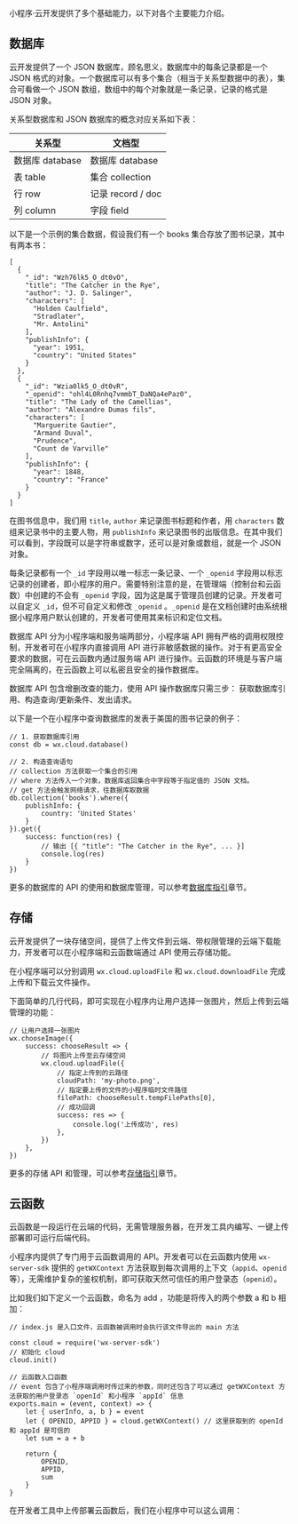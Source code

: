 小程序·云开发提供了多个基础能力，以下对各个主要能力介绍。


## 数据库

云开发提供了一个 JSON 数据库，顾名思义，数据库中的每条记录都是一个 JSON 格式的对象。一个数据库可以有多个集合（相当于关系型数据中的表），集合可看做一个 JSON 数组，数组中的每个对象就是一条记录，记录的格式是 JSON 对象。

关系型数据库和 JSON 数据库的概念对应关系如下表：

|关系型			  |文档型             |
|--	|--	|
|数据库 database   |数据库 database    |
|表 table		  |集合 collection    |
|行 row			  |记录 record / doc  |
|列 column		  |字段 field         |

以下是一个示例的集合数据，假设我们有一个 books 集合存放了图书记录，其中有两本书：
```
[
  {
    "_id": "Wzh76lk5_O_dt0vO",
    "title": "The Catcher in the Rye",
    "author": "J. D. Salinger",
    "characters": [
      "Holden Caulfield",
      "Stradlater",
      "Mr. Antolini"
    ],
    "publishInfo": {
      "year": 1951,
      "country": "United States"
    }
  },
  {
    "_id": "Wzia0lk5_O_dt0vR",
    "_openid": "ohl4L0Rnhq7vmmbT_DaNQa4ePaz0",
    "title": "The Lady of the Camellias",
    "author": "Alexandre Dumas fils",
    "characters": [
      "Marguerite Gautier",
      "Armand Duval",
      "Prudence",
      "Count de Varville"
    ],
    "publishInfo": {
      "year": 1848,
      "country": "France"
    }
  }
]
```
在图书信息中，我们用 `title`, `author` 来记录图书标题和作者，用 `characters` 数组来记录书中的主要人物，用 `publishInfo` 来记录图书的出版信息。在其中我们可以看到，字段既可以是字符串或数字，还可以是对象或数组，就是一个 JSON 对象。

每条记录都有一个 `_id` 字段用以唯一标志一条记录、一个 `_openid` 字段用以标志记录的创建者，即小程序的用户。需要特别注意的是，在管理端（控制台和云函数）中创建的不会有 `_openid` 字段，因为这是属于管理员创建的记录。开发者可以自定义 `_id`，但不可自定义和修改 `_openid` 。`_openid` 是在文档创建时由系统根据小程序用户默认创建的，开发者可使用其来标识和定位文档。

数据库 API 分为小程序端和服务端两部分，小程序端 API 拥有严格的调用权限控制，开发者可在小程序内直接调用 API 进行非敏感数据的操作。对于有更高安全要求的数据，可在云函数内通过服务端 API 进行操作。云函数的环境是与客户端完全隔离的，在云函数上可以私密且安全的操作数据库。

数据库 API 包含增删改查的能力，使用 API 操作数据库只需三步：
获取数据库引用、构造查询/更新条件、发出请求。

以下是一个在小程序中查询数据库的发表于美国的图书记录的例子：
```
// 1. 获取数据库引用
const db = wx.cloud.database()

// 2. 构造查询语句
// collection 方法获取一个集合的引用
// where 方法传入一个对象，数据库返回集合中字段等于指定值的 JSON 文档。
// get 方法会触发网络请求，往数据库取数据
db.collection('books').where({
    publishInfo: {
        country: 'United States'
    }
}).get({
    success: function(res) {
        // 输出 [{ "title": "The Catcher in the Rye", ... }]
        console.log(res)
    }
})
```

更多的数据库的 API 的使用和数据库管理，可以参考[数据库指引](https://developers.weixin.qq.com/miniprogram/dev/wxcloud/guide/database.html)章节。


## 存储

云开发提供了一块存储空间，提供了上传文件到云端、带权限管理的云端下载能力，开发者可以在小程序端和云函数端通过 API 使用云存储功能。

在小程序端可以分别调用 `wx.cloud.uploadFile` 和 `wx.cloud.downloadFile` 完成上传和下载云文件操作。

下面简单的几行代码，即可实现在小程序内让用户选择一张图片，然后上传到云端管理的功能：
```
// 让用户选择一张图片
wx.chooseImage({
    success: chooseResult => {
        // 将图片上传至云存储空间
        wx.cloud.uploadFile({
            // 指定上传到的云路径
            cloudPath: 'my-photo.png',
            // 指定要上传的文件的小程序临时文件路径
            filePath: chooseResult.tempFilePaths[0],
            // 成功回调
            success: res => {
                console.log('上传成功', res)
            },
        })
    },
})
```
更多的存储 API 和管理，可以参考[存储指引](https://developers.weixin.qq.com/miniprogram/dev/wxcloud/guide/storage.html)章节。


## 云函数

云函数是一段运行在云端的代码，无需管理服务器，在开发工具内编写、一键上传部署即可运行后端代码。

小程序内提供了专门用于云函数调用的 API。开发者可以在云函数内使用 `wx-server-sdk` 提供的 `getWXContext` 方法获取到每次调用的上下文（`appid`、`openid` 等），无需维护复杂的鉴权机制，即可获取天然可信任的用户登录态（`openid`）。

比如我们如下定义一个云函数，命名为 add ，功能是将传入的两个参数 a 和 b 相加：
```
// index.js 是入口文件，云函数被调用时会执行该文件导出的 main 方法

const cloud = require('wx-server-sdk')
// 初始化 cloud
cloud.init()

// 云函数入口函数
// event 包含了小程序端调用时传过来的参数，同时还包含了可以通过 getWXContext 方法获取的用户登录态 `openId` 和小程序 `appId` 信息
exports.main = (event, context) => {
    let { userInfo, a, b } = event
    let { OPENID, APPID } = cloud.getWXContext() // 这里获取到的 openId 和 appId 是可信的
    let sum = a + b

    return {
        OPENID,
        APPID,
        sum
    }
}
```
在开发者工具中上传部署云函数后，我们在小程序中可以这么调用：
